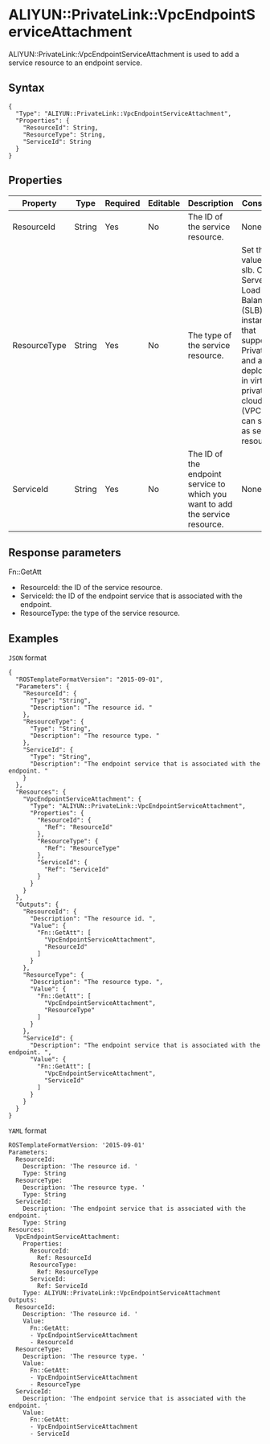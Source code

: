 # ALIYUN::PrivateLink::VpcEndpointServiceAttachment

ALIYUN::PrivateLink::VpcEndpointServiceAttachment is used to add a service resource to an endpoint service.

## Syntax

```
{
  "Type": "ALIYUN::PrivateLink::VpcEndpointServiceAttachment",
  "Properties": {
    "ResourceId": String,
    "ResourceType": String,
    "ServiceId": String
  }
}
```

## Properties

|Property|Type|Required|Editable|Description|Constraint|
|--------|----|--------|--------|-----------|----------|
|ResourceId|String|Yes|No|The ID of the service resource.|None|
|ResourceType|String|Yes|No|The type of the service resource.|Set the value to slb. Only Server Load Balancer \(SLB\) instances that support PrivateLink and are deployed in virtual private clouds \(VPCs\) can serve as service resources.|
|ServiceId|String|Yes|No|The ID of the endpoint service to which you want to add the service resource.|None|

## Response parameters

Fn::GetAtt

-   ResourceId: the ID of the service resource.
-   ServiceId: the ID of the endpoint service that is associated with the endpoint.
-   ResourceType: the type of the service resource.

## Examples

`JSON` format

```
{
  "ROSTemplateFormatVersion": "2015-09-01",
  "Parameters": {
    "ResourceId": {
      "Type": "String",
      "Description": "The resource id. "
    },
    "ResourceType": {
      "Type": "String",
      "Description": "The resource type. "
    },
    "ServiceId": {
      "Type": "String",
      "Description": "The endpoint service that is associated with the endpoint. "
    }
  },
  "Resources": {
    "VpcEndpointServiceAttachment": {
      "Type": "ALIYUN::PrivateLink::VpcEndpointServiceAttachment",
      "Properties": {
        "ResourceId": {
          "Ref": "ResourceId"
        },
        "ResourceType": {
          "Ref": "ResourceType"
        },
        "ServiceId": {
          "Ref": "ServiceId"
        }
      }
    }
  },
  "Outputs": {
    "ResourceId": {
      "Description": "The resource id. ",
      "Value": {
        "Fn::GetAtt": [
          "VpcEndpointServiceAttachment",
          "ResourceId"
        ]
      }
    },
    "ResourceType": {
      "Description": "The resource type. ",
      "Value": {
        "Fn::GetAtt": [
          "VpcEndpointServiceAttachment",
          "ResourceType"
        ]
      }
    },
    "ServiceId": {
      "Description": "The endpoint service that is associated with the endpoint. ",
      "Value": {
        "Fn::GetAtt": [
          "VpcEndpointServiceAttachment",
          "ServiceId"
        ]
      }
    }
  }
}
```

`YAML` format

```
ROSTemplateFormatVersion: '2015-09-01'
Parameters:
  ResourceId:
    Description: 'The resource id. '
    Type: String
  ResourceType:
    Description: 'The resource type. '
    Type: String
  ServiceId:
    Description: 'The endpoint service that is associated with the endpoint. '
    Type: String
Resources:
  VpcEndpointServiceAttachment:
    Properties:
      ResourceId:
        Ref: ResourceId
      ResourceType:
        Ref: ResourceType
      ServiceId:
        Ref: ServiceId
    Type: ALIYUN::PrivateLink::VpcEndpointServiceAttachment
Outputs:
  ResourceId:
    Description: 'The resource id. '
    Value:
      Fn::GetAtt:
      - VpcEndpointServiceAttachment
      - ResourceId
  ResourceType:
    Description: 'The resource type. '
    Value:
      Fn::GetAtt:
      - VpcEndpointServiceAttachment
      - ResourceType
  ServiceId:
    Description: 'The endpoint service that is associated with the endpoint. '
    Value:
      Fn::GetAtt:
      - VpcEndpointServiceAttachment
      - ServiceId
```

